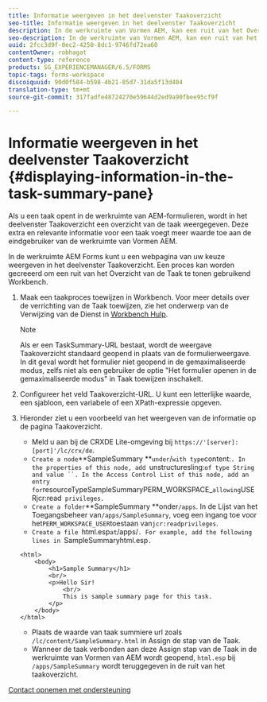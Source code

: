 ```yaml
---
title: Informatie weergeven in het deelvenster Taakoverzicht
seo-title: Informatie weergeven in het deelvenster Taakoverzicht
description: In de werkruimte van Vormen AEM, kan een ruit van het Overzicht van de Taak worden gevormd om de taak samen te vatten of een andere Web-pagina te tonen.
seo-description: In de werkruimte van Vormen AEM, kan een ruit van het Overzicht van de Taak worden gevormd om de taak samen te vatten of een andere Web-pagina te tonen.
uuid: 2fcc3d9f-0ec2-4250-8dc1-9746fd72ea60
contentOwner: robhagat
content-type: reference
products: SG_EXPERIENCEMANAGER/6.5/FORMS
topic-tags: forms-workspace
discoiquuid: 90d0f584-b598-4b21-85d7-31da5f13d404
translation-type: tm+mt
source-git-commit: 317fadfe48724270e59644d2ed9a90fbee95cf9f

---
```



# Informatie weergeven in het deelvenster Taakoverzicht {#displaying-information-in-the-task-summary-pane}

Als u een taak opent in de werkruimte van AEM-formulieren, wordt in het deelvenster Taakoverzicht een overzicht van de taak weergegeven. Deze extra en relevante informatie voor een taak voegt meer waarde toe aan de eindgebruiker van de werkruimte van Vormen AEM.

In de werkruimte AEM Forms kunt u een webpagina van uw keuze weergeven in het deelvenster Taakoverzicht. Een proces kan worden gecreeerd om een ruit van het Overzicht van de Taak te tonen gebruikend Workbench.

1. Maak een taakproces toewijzen in Workbench. Voor meer details over de verrichting van de Taak toewijzen, zie het onderwerp van de Verwijzing van de Dienst in [Workbench Hulp](https://help.adobe.com/en_US/AEMForms/6.1/WorkbenchHelp/).

   >[!NOTE]
   >
   >Als er een TaskSummary-URL bestaat, wordt de weergave Taakoverzicht standaard geopend in plaats van de formulierweergave. In dit geval wordt het formulier niet geopend in de gemaximaliseerde modus, zelfs niet als een gebruiker de optie &quot;Het formulier openen in de gemaximaliseerde modus&quot; in Taak toewijzen inschakelt.

1. Configureer het veld Taakoverzicht-URL. U kunt een letterlijke waarde, een sjabloon, een variabele of een XPath-expressie opgeven.
1. Hieronder ziet u een voorbeeld van het weergeven van de informatie op de pagina Taakoverzicht.

   * Meld u aan bij de CRXDE Lite-omgeving bij `https://'[server]:[port]'/lc/crx/de`.
   * `Create a node`**SampleSummary **` under `/` with type `content:`. In the properties of this node, add `unstructuresling:` of type String and value ``. In the Access Control List of this node, add an entry for `resourceTypeSampleSummaryPERM_WORKSPACE_` allowing `USERjcr:read` privileges.`
   * `Create a folder`**SampleSummary **onder`/apps`. In de Lijst van het Toegangsbeheer van`/apps/SampleSummary`, voeg een ingang toe voor het`PERM_WORKSPACE_USER`toestaan van`jcr:readprivileges`.
   * `Create a file `html.esp` at `/apps/`. For example, add the following lines in `SampleSummaryhtml.esp`.`

   ```
   <html>
       <body>
           <h1>Sample Summary</h1>
           <br/>
           <p>Hello Sir!
               <br/>
               This is sample summary page for this task.
           </p>
       </body>
   </html>
   ```

   * Plaats de waarde van taak summiere url zoals `/lc/content/SampleSummary.html` in Assign de stap van de Taak.
   * Wanneer de taak verbonden aan deze Assign stap van de Taak in de werkruimte van Vormen van AEM wordt geopend, `html.esp` bij `/apps/SampleSummary` wordt teruggegeven in de ruit van het taakoverzicht.


[Contact opnemen met ondersteuning](https://www.adobe.com/account/sign-in.supportportal.html)
